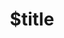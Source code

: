 ---
title: $title
second_title: Aspose.OCR cho Tham chiếu API .NET
description: $description
type: docs
weight: $weight
url: /vi/net/$ref/
---